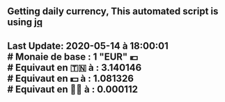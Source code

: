 ## Getting daily currency, This automated script is using [jq](https://stedolan.github.io/jq/)
## Last Update:  2020-05-14 à 18:00:01 </br># Monaie de base : 1 "EUR" 💶 </br> # Equivaut en 🇹🇳 à :  3.140146 </br> # Equivaut en 💵 à : 1.081326</br> # Equivaut en 🐱‍💻 à :  0.000112
